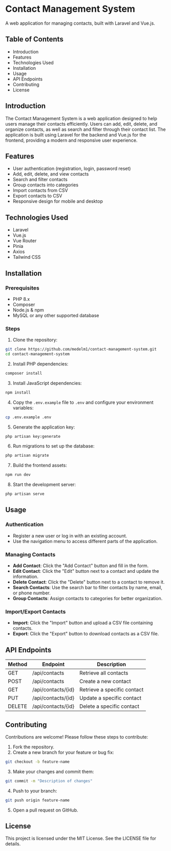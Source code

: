 # Contact Management System
A web application for managing contacts, built with Laravel and Vue.js.

## Table of Contents

- Introduction
- Features
- Technologies Used
- Installation
- Usage
- API Endpoints
- Contributing
- License

## Introduction

The Contact Management System is a web application designed to help users manage their contacts efficiently. Users can add, edit, delete, and organize contacts, as well as search and filter through their contact list. The application is built using Laravel for the backend and Vue.js for the frontend, providing a modern and responsive user experience.

## Features

- User authentication (registration, login, password reset)
- Add, edit, delete, and view contacts
- Search and filter contacts
- Group contacts into categories
- Import contacts from CSV
- Export contacts to CSV
- Responsive design for mobile and desktop

## Technologies Used

- Laravel
- Vue.js
- Vue Router
- Pinia
- Axios
- Tailwind CSS

## Installation

### Prerequisites

- PHP 8.x
- Composer
- Node.js & npm
- MySQL or any other supported database

### Steps

1. Clone the repository:
```bash
git clone https://github.com/medelm1/contact-management-system.git
cd contact-management-system
```

2. Install PHP dependencies:
```bash
composer install
```

3. Install JavaScript dependencies:
```bash
npm install
```

4. Copy the `.env.example` file to `.env` and configure your environment variables:
```bash
cp .env.example .env
```

5. Generate the application key:
```bash
php artisan key:generate
```

6. Run migrations to set up the database:
```bash
php artisan migrate
```

7. Build the frontend assets:
```bash
npm run dev
```

8. Start the development server:
```bash
php artisan serve
```

## Usage
### Authentication
- Register a new user or log in with an existing account.
- Use the navigation menu to access different parts of the application.

### Managing Contacts

- __Add Contact__: Click the "Add Contact" button and fill in the form.
- __Edit Contact__: Click the "Edit" button next to a contact and update the information.
- __Delete Contact__: Click the "Delete" button next to a contact to remove it.
- __Search Contacts__: Use the search bar to filter contacts by name, email, or phone number.
- __Group Contacts__: Assign contacts to categories for better organization.

### Import/Export Contacts

- __Import__: Click the "Import" button and upload a CSV file containing contacts.
- __Export__: Click the "Export" button to download contacts as a CSV file.

## API Endpoints

| Method | Endpoint | Description |
|--------|----------|-------------|
| GET | /api/contacts | Retrieve all contacts |
| POST | /api/contacts | Create a new contact |
| GET | /api/contacts/{id} | Retrieve a specific contact |
| PUT | /api/contacts/{id} | Update a specific contact |
| DELETE | /api/contacts/{id} | Delete a specific contact |


## Contributing

Contributions are welcome! Please follow these steps to contribute:

1. Fork the repository.
2. Create a new branch for your feature or bug fix:
```bash
git checkout -b feature-name
```
3. Make your changes and commit them:
```bash
git commit -m "Description of changes"
```
4. Push to your branch:
```bash
git push origin feature-name
```
5. Open a pull request on GitHub.

## License

This project is licensed under the MIT License. See the LICENSE file for details.



